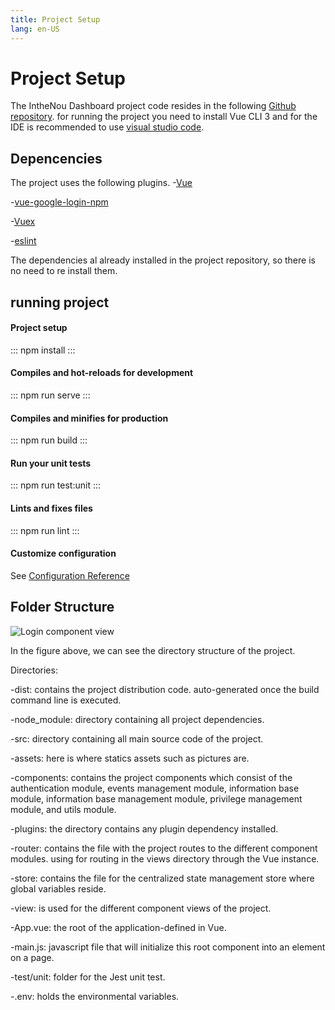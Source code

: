 ```yaml
---
title: Project Setup
lang: en-US
---
```

# Project Setup
The IntheNou Dashboard project code resides in the following [Github repository](https://github.com/InTheNou/InTheNou-AdminDashboard). for running the project you need to install Vue CLI 3 and for the IDE is recommended to use [visual studio code](https://code.visualstudio.com/).  
## Depencencies
The project uses the following plugins.
-[Vue](https://vuejs.org/v2/guide/installation.html)

-[vue-google-login-npm](https://www.npmjs.com/package/vue-google-login)

-[Vuex](https://vuex.vuejs.org/installation.html)

-[eslint](https://www.npmjs.com/package/eslint)

The dependencies al already installed in the project repository, so there is no need to re install them.
## running project
#### Project setup
:::
npm install
:::
#### Compiles and hot-reloads for development
:::
npm run serve
:::
#### Compiles and minifies for production
:::
npm run build
:::
#### Run your unit tests
:::
npm run test:unit
:::
#### Lints and fixes files
:::
npm run lint
:::
#### Customize configuration
See [Configuration Reference](https://cli.vuejs.org/config/)
## Folder Structure
![Login component view](/docs/dashboard/FolderStructure.PNG)

In the figure above, we can see the directory structure of the project.

Directories:

-dist: contains the project distribution code. auto-generated once the build command line is executed.

-node_module: directory containing all project dependencies.

-src: directory containing all main source code of the project.

-assets: here is where statics assets such as pictures are.

-components: contains the project components which consist of the authentication module, events management module, information base module, information base management module, privilege management module, and utils module.

-plugins: the directory contains any plugin dependency installed.

-router: contains the file with the project routes to the different component modules.  using for routing in the views directory through the Vue instance. 

-store: contains the file for the centralized state management store where global variables reside.

-view: is used for the different component views of the project.

-App.vue: the root of the application-defined in Vue.

-main.js: javascript file that will initialize this root component into an element on a page.

-test/unit: folder for the Jest unit test.

-.env: holds the environmental variables.




